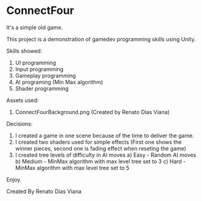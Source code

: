 # ConnectFour

It's a simple old game.

This project is a demonstration of gamedev programming skills using Unity. 

Skills showed:

1) UI programming
2) Input programming
3) Gameplay programming
4) AI programing (Min Max algorithm)
5) Shader programming

Assets used:

1) ConnectFourBackground.png (Created by Renato Dias Viana)

Decisions:

1) I created a game in one scene because of the time to deliver the game.
2) I created two shaders used for simple effects (First one shows the winner pieces, second one is fading effect when reseting the game)
3) I created tree levels of difficulty in AI moves
   a) Easy - Random AI moves
   b) Medium - MinMax algorithm with max level tree set to 3
   c) Hard - MinMax algorithm with max level tree set to 5

Enjoy.

Created By Renato Dias Viana
